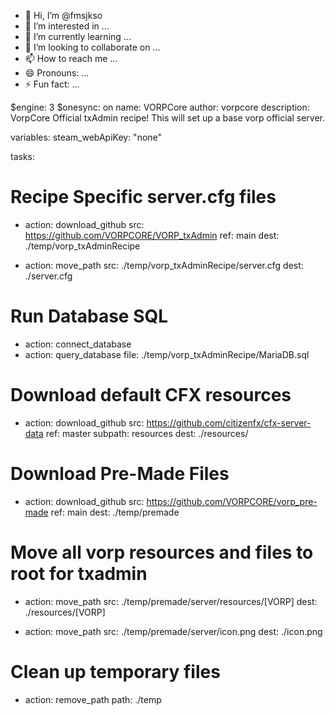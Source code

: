 - 👋 Hi, I’m @fmsjkso
- 👀 I’m interested in ...
- 🌱 I’m currently learning ...
- 💞️ I’m looking to collaborate on ...
- 📫 How to reach me ...
- 😄 Pronouns: ...
- ⚡ Fun fact: ...

<!---
fmsjkso/fmsjkso is a ✨ special ✨ repository because its `README.md` (this file) appears on your GitHub profile.
You can click the Preview link to take a look at your changes.
--->
$engine: 3
$onesync: on
name: VORPCore
author: vorpcore
description: VorpCore Official txAdmin recipe! This will set up a base vorp official server.

variables:
    steam_webApiKey: "none"

tasks:
# Recipe Specific server.cfg files
  - action: download_github
    src: https://github.com/VORPCORE/VORP_txAdmin
    ref: main
    dest: ./temp/vorp_txAdminRecipe
  
  - action: move_path
    src: ./temp/vorp_txAdminRecipe/server.cfg
    dest: ./server.cfg
  
# Run Database SQL
  - action: connect_database
  - action: query_database
    file: ./temp/vorp_txAdminRecipe/MariaDB.sql
    
# Download default CFX resources
  - action: download_github
    src: https://github.com/citizenfx/cfx-server-data
    ref: master
    subpath: resources
    dest: ./resources/

# Download Pre-Made Files
  - action: download_github
    src: https://github.com/VORPCORE/vorp_pre-made
    ref: main
    dest: ./temp/premade
  
# Move all vorp resources and files to root for txadmin
  - action: move_path
    src: ./temp/premade/server/resources/[VORP]
    dest: ./resources/[VORP]

  - action: move_path
    src: ./temp/premade/server/icon.png
    dest: ./icon.png

# Clean up temporary files
  - action: remove_path
    path: ./temp
